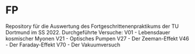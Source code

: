 # FP
Repository für die Auswertung des Fortgeschrittenenpraktikums der TU Dortmund im SS 2022.
Durchgeführte Versuche:
V01 - Lebensdauer kosmischer Myonen
V21 - Optisches Pumpen
V27 - Der Zeeman-Effekt
V46 - Der Faraday-Effekt
V70 - Der Vakuumversuch
